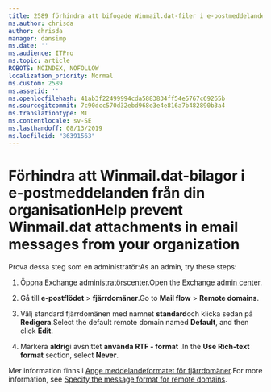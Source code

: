 ```yaml
---
title: 2589 förhindra att bifogade Winmail.dat-filer i e-postmeddelanden från din organisation
ms.author: chrisda
author: chrisda
manager: dansimp
ms.date: ''
ms.audience: ITPro
ms.topic: article
ROBOTS: NOINDEX, NOFOLLOW
localization_priority: Normal
ms.custom: 2589
ms.assetid: ''
ms.openlocfilehash: 41ab3f22499994cda5883834ff54e5767c69265b
ms.sourcegitcommit: 7c90dcc570d32ebd968e3e4e816a7b482890b3a4
ms.translationtype: MT
ms.contentlocale: sv-SE
ms.lasthandoff: 08/13/2019
ms.locfileid: "36391563"
---
```

# <a name="help-prevent-winmaildat-attachments-in-email-messages-from-your-organization"></a><span data-ttu-id="38e31-102">Förhindra att Winmail.dat-bilagor i e-postmeddelanden från din organisation</span><span class="sxs-lookup"><span data-stu-id="38e31-102">Help prevent Winmail.dat attachments in email messages from your organization</span></span>

<span data-ttu-id="38e31-103">Prova dessa steg som en administratör:</span><span class="sxs-lookup"><span data-stu-id="38e31-103">As an admin, try these steps:</span></span>

1. <span data-ttu-id="38e31-104">Öppna [Exchange administratörscenter](https://outlook.office365.com/ecp/).</span><span class="sxs-lookup"><span data-stu-id="38e31-104">Open the [Exchange admin center](https://outlook.office365.com/ecp/).</span></span>

2. <span data-ttu-id="38e31-105">Gå till **e-postflödet** > **fjärrdomäner**.</span><span class="sxs-lookup"><span data-stu-id="38e31-105">Go to **Mail flow** > **Remote domains**.</span></span>

3. <span data-ttu-id="38e31-106">Välj standard fjärrdomänen med namnet **standard**och klicka sedan på **Redigera**.</span><span class="sxs-lookup"><span data-stu-id="38e31-106">Select the default remote domain named **Default**, and then click **Edit**.</span></span>

4. <span data-ttu-id="38e31-107">Markera **aldrig**i avsnittet **använda RTF - format** .</span><span class="sxs-lookup"><span data-stu-id="38e31-107">In the **Use Rich-text format** section, select **Never**.</span></span>

<span data-ttu-id="38e31-108">Mer information finns i [Ange meddelandeformatet för fjärrdomäner](https://docs.microsoft.com/Exchange/mail-flow-best-practices/remote-domains/remote-domains#specifying-message-format).</span><span class="sxs-lookup"><span data-stu-id="38e31-108">For more information, see [Specify the message format for remote domains](https://docs.microsoft.com/Exchange/mail-flow-best-practices/remote-domains/remote-domains#specifying-message-format).</span></span>
